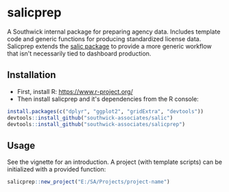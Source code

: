 # salicprep

A Southwick internal package for preparing agency data. Includes template code and generic functions for producing standardized license data. Salicprep extends the [salic package](https://southwick-associates.github.io/salic/) to provide a more generic workflow that isn't necessarily tied to dashboard production. 

## Installation

- First, install R: <https://www.r-project.org/>
- Then install salicprep and it's dependencies from the R console:

``` r
install.packages(c("dplyr", "ggplot2", "gridExtra", "devtools"))
devtools::install_github("southwick-associates/salic")
devtools::install_github("southwick-associates/salicprep")
```

## Usage

See the vignette for an introduction. A project (with template scripts) can be initialized with a provided function:

```r
salicprep::new_project("E:/SA/Projects/project-name")
```